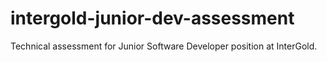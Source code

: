 # intergold-junior-dev-assessment
Technical assessment for Junior Software Developer position at InterGold.
